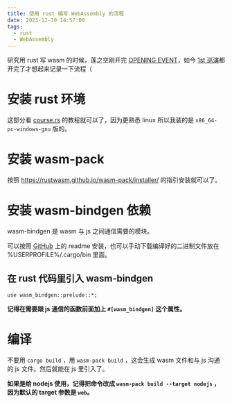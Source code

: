 ```yaml
---
title: 使用 rust 编写 WebAssembly 的流程
date: 2023-12-10 14:57:00
tags:
  - rust
  - WebAssembly
---
```


研究用 rust 写 wasm 的时候，莲之空刚开完 [OPENING EVENT](https://www.lovelive-anime.jp/hasunosora/live-event/live_detail.php?p=OLE)，如今 [1st 巡演](https://www.lovelive-anime.jp/hasunosora/live-event/live_detail.php?p=RCF)都开完了才想起来记录一下流程（

<!-- more -->

# 安装 rust 环境

这部分看 [course.rs](https://course.rs/first-try/installation.html) 的教程就可以了，因为更熟悉 linux 所以我装的是 `x86_64-pc-windows-gnu` 版的。

# 安装 wasm-pack

按照 https://rustwasm.github.io/wasm-pack/installer/ 的指引安装就可以了。

# 安装 wasm-bindgen 依赖

wasm-bindgen 是 wasm 与 js 之间通信需要的模块。

可以按照 [GitHub](https://github.com/rustwasm/wasm-bindgen) 上的 readme 安装，也可以手动下载编译好的二进制文件放在 %USERPROFILE%/.cargo/bin 里面。

## 在 rust 代码里引入 wasm-bindgen

`use wasm_bindgen::prelude::*;`

**记得在需要跟 js 通信的函数前面加上 `#[wasm_bindgen]` 这个属性。**

# 编译

不要用 `cargo build` ，用 `wasm-pack build` ，这会生成 wasm 文件和与 js 沟通的 js 文件。然后就能在 js 里引入了。

**如果是给 nodejs 使用，记得把命令改成 `wasm-pack build --target nodejs` ，因为默认的 target 参数是 `web`。**